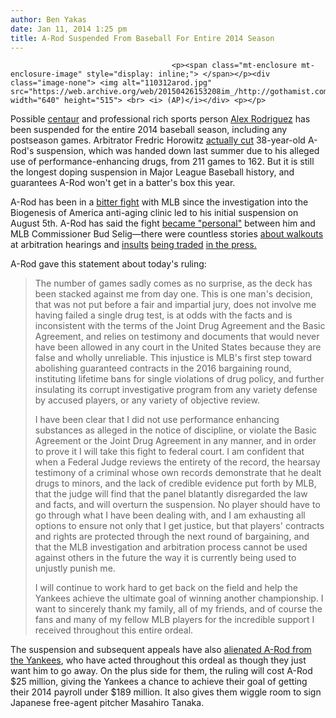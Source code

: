 ```yaml
---
author: Ben Yakas
date: Jan 11, 2014 1:25 pm
title: A-Rod Suspended From Baseball For Entire 2014 Season
---
```


	
										<p><span class="mt-enclosure mt-enclosure-image" style="display: inline;"> </span></p><div class="image-none"> <img alt="110312arod.jpg" src="https://web.archive.org/web/20150426153208im_/http://gothamist.com/attachments/nyc_arts_john/110312arod.jpg" width="640" height="515"> <br> <i> (AP)</i></div> <p></p>

<p>Possible <a href="https://web.archive.org/web/20150426153208/http://sports.yahoo.com/blogs/mlb-big-league-stew/rod-centaur-mystery-persists-issues-minotaur-painting-denial-011902280--mlb.html">centaur</a> and professional rich sports person <a href="https://web.archive.org/web/20150426153208/http://gothamist.com/tags/arod">Alex Rodriguez</a> has been suspended for the entire 2014 baseball season, including any postseason games. Arbitrator Fredric Horowitz <a href="https://web.archive.org/web/20150426153208/http://espn.go.com/new-york/mlb/story/_/id/10278277/alex-rodriguez-suspension-reduced-162-games">actually cut</a> 38-year-old A-Rod&apos;s suspension, which was handed down last summer due to his alleged use of performance-enhancing drugs, from 211 games to 162. But it is still the longest doping suspension in Major League Baseball history, and guarantees A-Rod won&apos;t get in a batter&apos;s box this year.</p>

<p>A-Rod has been in a <a href="https://web.archive.org/web/20150426153208/http://www.grantland.com/story/_/id/9957752/bud-selig-alex-rodriguez-baseball-legacies-steroid-era">bitter fight</a> with MLB since the investigation into the Biogenesis of America anti-aging clinic led to his initial suspension on August 5th. A-Rod has said the fight <a href="https://web.archive.org/web/20150426153208/http://nypost.com/2013/11/20/disgusted-a-rod-walks-out-of-appeal-hearing/">became &quot;personal&quot;</a> between him and MLB Commissioner Bud Selig&#x2014;there were countless stories <a href="https://web.archive.org/web/20150426153208/http://www.nydailynews.com/sports/i-team/a-rod-walks-arbitration-hearing-calls-process-farce-article-1.1523436">about walkouts</a> at arbitration hearings and <a href="https://web.archive.org/web/20150426153208/http://hardballtalk.nbcsports.com/2013/11/20/a-rod-if-bud-selig-doesnt-go-under-oath-im-not-returning-to-the-hearing/">insults</a> <a href="https://web.archive.org/web/20150426153208/http://nypost.com/2013/11/26/a-rod-sustains-assault-on-selig-in-updated-lawsuit/">being traded</a> <a href="https://web.archive.org/web/20150426153208/http://www.nydailynews.com/sports/i-team/a-rod-lawyers-attack-selig-coward-amended-lawsuit-article-1.1529986">in the press.</a></p>

<p>A-Rod gave this statement about today&apos;s ruling:</p>

<blockquote>The number of games sadly comes as no surprise, as the deck has been stacked against me from day one. This is one man&apos;s decision, that was not put before a fair and impartial jury, does not involve me having failed a single drug test, is at odds with the facts and is inconsistent with the terms of the Joint Drug Agreement and the Basic Agreement, and relies on testimony and documents that would never have been allowed in any court in the United States because they are false and wholly unreliable. This injustice is MLB&apos;s first step toward abolishing guaranteed contracts in the 2016 bargaining round, instituting lifetime bans for single violations of drug policy, and further insulating its corrupt investigative program from any variety defense by accused players, or any variety of objective review.

<p>I have been clear that I did not use performance enhancing substances as alleged in the notice of discipline, or violate the Basic Agreement or the Joint Drug Agreement in any manner, and in order to prove it I will take this fight to federal court. I am confident that when a Federal Judge reviews the entirety of the record, the hearsay testimony of a criminal whose own records demonstrate that he dealt drugs to minors, and the lack of credible evidence put forth by MLB, that the judge will find that the panel blatantly disregarded the law and facts, and will overturn the suspension. No player should have to go through what I have been dealing with, and I am exhausting all options to ensure not only that I get justice, but that players&apos; contracts and rights are protected through the next round of bargaining, and that the MLB investigation and arbitration process cannot be used against others in the future the way it is currently being used to unjustly punish me.</p>

<p>I will continue to work hard to get back on the field and help the Yankees achieve the ultimate goal of winning another championship. I want to sincerely thank my family, all of my friends, and of course the fans and many of my fellow MLB players for the incredible support I received throughout this entire ordeal.</p></blockquote><p></p>

<p>The suspension and subsequent appeals have also <a href="https://web.archive.org/web/20150426153208/http://nymag.com/news/sports/alex-rodriguez-emails-2014-1/">alienated A-Rod from the Yankees</a>, who have acted throughout this ordeal as though they just want him to go away. On the plus side for them, the ruling will cost A-Rod $25 million, giving the Yankees a chance to achieve their goal of getting their 2014 payroll under $189 million. It also gives them wiggle room to sign Japanese free-agent pitcher Masahiro Tanaka.</p>					
										
									
				